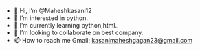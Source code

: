 - 👋 Hi, I’m @Maheshkasani12
- 👀 I’m interested in python.
- 🌱 I’m currently learning python,html..
- 💞️ I’m looking to collaborate on best company.
- 📫 How to reach me Gmail: kasanimaheshgagan23@gmail.com

<!---
Maheshkasani12/Maheshkasani12 is a ✨ special ✨ repository because its `README.md` (this file) appears on your GitHub profile.
You can click the Preview link to take a look at your changes.
--->
